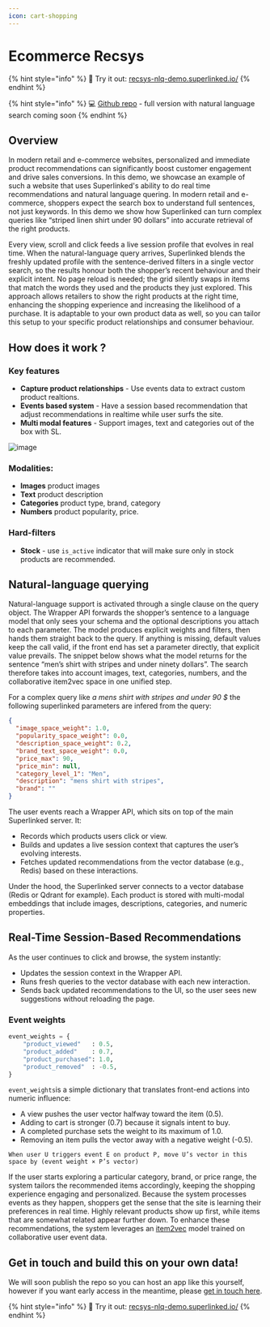 ```yaml
---
icon: cart-shopping
---
```


# Ecommerce Recsys

{% hint style="info" %}
🚀 Try it out: [recsys-nlq-demo.superlinked.io/](https://recsys-nlq-demo.superlinked.io/)
{% endhint %}

{% hint style="info" %} 
💻 [Github repo](https://github.com/superlinked/superlinked-recipes/tree/main/projects/e-commerce) - full version with natural language search coming soon 
{% endhint %}

## Overview

In modern retail and e-commerce websites, personalized and immediate product recommendations can significantly boost customer engagement and drive sales conversions. In this demo, we showcase an example of such a website that uses Superlinked's ability to do real time recommendations and natural language quering. In modern retail and e-commerce, shoppers expect the search box to understand full sentences, not just keywords. In this demo we show how Superlinked can turn complex queries like “striped linen shirt under 90 dollars” into accurate retrieval of the right products.

Every view, scroll and click feeds a live session profile that evolves in real time. When the natural-language query arrives, Superlinked blends the freshly updated profile with the sentence-derived filters in a single vector search, so the results honour both the shopper’s recent behaviour and their explicit intent. No page reload is needed; the grid silently swaps in items that match the words they used and the products they just explored. This approach allows retailers to show the right products at the right time, enhancing the shopping experience and increasing the likelihood of a purchase. It is adaptable to your own product data as well, so you can tailor this setup to your specific product relationships and consumer behaviour. 

## How does it work ?

### Key features

- **Capture product relationships** - Use events data to extract custom product realtions.
- **Events based system** - Have a session based recommendation that adjust recommendations in realtime while user surfs the site.
- **Multi modal features** - Support images, text and categories out of the box with SL.

![image](https://github.com/user-attachments/assets/17cc39fb-f007-4878-8e68-9d723d09aee2)

### Modalities:

- **Images** product images
- **Text** product description
- **Categories** product type, brand, category
- **Numbers** product popularity, price.

### Hard-filters
- **Stock** - use `is_active` indicator that will make sure only in stock products are recommended.

## Natural-language querying

Natural-language support is activated through a single clause on the query object. The Wrapper API forwards the shopper’s sentence to a language model that only sees your schema and the optional descriptions you attach to each parameter. The model produces explicit weights and filters, then hands them straight back to the query. If anything is missing, default values keep the call valid, if the front end has set a parameter directly, that explicit value prevails. The snippet below shows what the model returns for the sentence “men’s shirt with stripes and under ninety dollars”. The search therefore takes into account images, text, categories, numbers, and the collaborative item2vec space in one unified step.

For a complex query like *a mens shirt with stripes and under 90 $* the following
superlinked parameters are infered from the query:

```json
{
  "image_space_weight": 1.0,
  "popularity_space_weight": 0.0,
  "description_space_weight": 0.2,
  "brand_text_space_weight": 0.0,
  "price_max": 90,
  "price_min": null,
  "category_level_1": "Men",
  "description": "mens shirt with stripes",
  "brand": ""
}
```

The user events reach a Wrapper API, which sits on top of the main Superlinked server. It:
-  Records which products users click or view.
-  Builds and updates a live session context that captures the user’s evolving interests.
-  Fetches updated recommendations from the vector database (e.g., Redis) based on these interactions.

Under the hood, the Superlinked server connects to a vector database (Redis or Qdrant for example). Each product is stored with multi-modal embeddings that include images, descriptions, categories, and numeric properties.

##  Real-Time Session-Based Recommendations

As the user continues to click and browse, the system instantly:
-  Updates the session context in the Wrapper API.
-  Runs fresh queries to the vector database with each new interaction.
-  Sends back updated recommendations to the UI, so the user sees new suggestions without reloading the page.

### Event weights

```python
event_weights = {
    "product_viewed"   : 0.5,
    "product_added"    : 0.7,
    "product_purchased": 1.0,
    "product_removed"  : -0.5,
}
```

```event_weights```is a simple dictionary that translates front-end actions into numeric influence: 
- A view pushes the user vector halfway toward the item (0.5).
- Adding to cart is stronger (0.7) because it signals intent to buy.
- A completed purchase sets the weight to its maximum of 1.0.
- Removing an item pulls the vector away with a negative weight (-0.5).

```When user U triggers event E on product P, move U’s vector in this space by (event weight × P’s vector)```

If the user starts exploring a particular category, brand, or price range, the system tailors the recommended items accordingly, keeping the shopping experience engaging and personalized. Because the system processes events as they happen, shoppers get the sense that the site is learning their preferences in real time. Highly relevant products show up first, while items that are somewhat related appear further down. To enhance these recommendations, the system leverages an [item2vec](https://arxiv.org/vc/arxiv/papers/1603/1603.04259v2.pdf) model trained on collaborative user event data.

##  Get in touch and build this on your own data! 

We will soon publish the repo so you can host an app like this yourself, however if you want early access in the meantime, please [get in touch here](https://getdemo.superlinked.com/?utm_source=ecomm-recsys-recipe&utm_campaign=ecomm-recsys-nlq&utm_medium=docs).

{% hint style="info" %}
🚀 Try it out: [recsys-nlq-demo.superlinked.io/](https://recsys-nlq-demo.superlinked.io/)
{% endhint %}

<!-- Link to the public repo (which we don't have for hotel search I think)
{% hint style="info" %}
💻 Github repo: [here](https://github.com/superlinked/superlinked-recipes/tree/main/projects/hotel-search)
{% endhint %} -->
